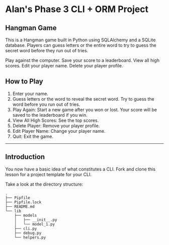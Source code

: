 # Alan's Phase 3 CLI + ORM Project 

## Hangman Game 

This is a Hangman game built in Python using SQLAlchemy and a SQLite database. Players can guess letters or the entire word to try to guess the secret word before they run out of tries.


Play against the computer.
Save your score to a leaderboard.
View all high scores.
Edit your player name.
Delete your player profile.


## How to Play 
1. Enter your name.
2. Guess letters or the word to reveal the secret word. Try to guess the word before you run out of tries. 
3. Play Again: Start a new game after you won or lost. Your score will be saved to the leaderboard if you win.
4. View All High Scores: See the top scores.
5. Delete Player: Remove your player profile.
6. Edit Player Name: Change your player name.
7. Quit: Exit the game.



---

## Introduction

You now have a basic idea of what constitutes a CLI. Fork and clone this lesson
for a project template for your CLI.

Take a look at the directory structure:

```console
.
├── Pipfile
├── Pipfile.lock
├── README.md
└── lib
    ├── models
    │   ├── __init__.py
    │   └── model_1.py
    ├── cli.py
    ├── debug.py
    └── helpers.py
```
